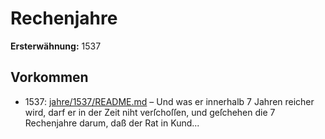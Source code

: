 # Rechenjahre

**Ersterwähnung:** 1537

## Vorkommen
- 1537: [jahre/1537/README.md](../jahre/1537/README.md) – Und was er innerhalb 7 Jahren
reicher wird, darf er in der Zeit niht verſchoſſen, und
geſchehen die 7 Rechenjahre darum, daß der Rat in Kund...
